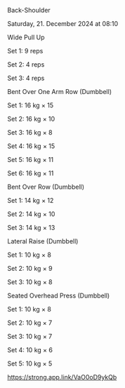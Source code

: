 Back-Shoulder

Saturday, 21. December 2024 at 08:10

Wide Pull Up

Set 1: 9 reps

Set 2: 4 reps

Set 3: 4 reps

Bent Over One Arm Row (Dumbbell)

Set 1: 16 kg × 15

Set 2: 16 kg × 10

Set 3: 16 kg × 8

Set 4: 16 kg × 15

Set 5: 16 kg × 11

Set 6: 16 kg × 11

Bent Over Row (Dumbbell)

Set 1: 14 kg × 12

Set 2: 14 kg × 10

Set 3: 14 kg × 13

Lateral Raise (Dumbbell)

Set 1: 10 kg × 8

Set 2: 10 kg × 9

Set 3: 10 kg × 8

Seated Overhead Press (Dumbbell)

Set 1: 10 kg × 8

Set 2: 10 kg × 7

Set 3: 10 kg × 7

Set 4: 10 kg × 6

Set 5: 10 kg × 5

 <https://strong.app.link/VaO0oD9ykQb>
